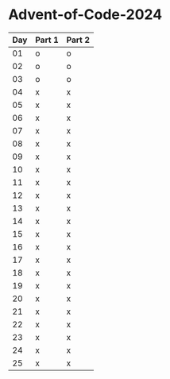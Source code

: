 # Advent-of-Code-2024

| Day | Part 1 | Part 2 |
| --- |    --- | ---    |
|  01 |    o   |   o    |
|  02 |    o   |   o    |
|  03 |    o   |   o    |
|  04 |    x   |   x    |
|  05 |    x   |   x    |
|  06 |    x   |   x    |
|  07 |    x   |   x    |
|  08 |    x   |   x    |
|  09 |    x   |   x    |
|  10 |    x   |   x    |
|  11 |    x   |   x    |
|  12 |    x   |   x    |
|  13 |    x   |   x    |
|  14 |    x   |   x    |
|  15 |    x   |   x    |
|  16 |    x   |   x    |
|  17 |    x   |   x    |
|  18 |    x   |   x    |
|  19 |    x   |   x    |
|  20 |    x   |   x    |
|  21 |    x   |   x    |
|  22 |    x   |   x    |
|  23 |    x   |   x    |
|  24 |    x   |   x    |
|  25 |    x   |   x    |

